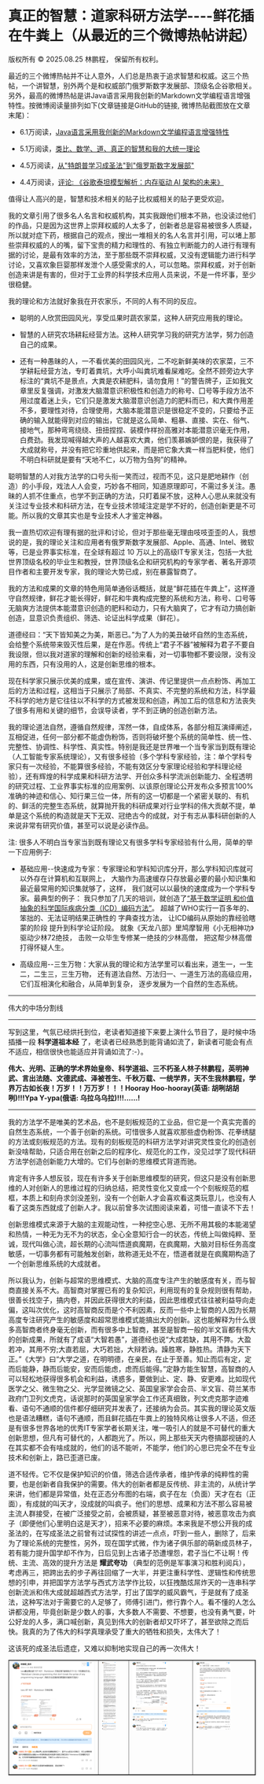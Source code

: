 # 真正的智慧：道家科研方法学----鲜花插在牛粪上（从最近的三个微博热帖讲起）

版权所有 © 2025.08.25 林鹏程， 保留所有权利。

最近的三个微博热帖并不让人意外，人们总是热衷于追求智慧和权威。这三个热帖，一个讲智慧，别外两个是和权威部门俄罗斯数字发展部、顶级名企谷歌相关。另外，最高的微博热帖是讲Java语言采用我创新的Markdown文学编程语言增强特性。按微博阅读量排列如下(文章链接是GitHub的链接, 微博热贴截图放在文章末尾)：

- 6.1万阅读，[Java语言采用我创新的Markdown文学编程语言增强特性](./markdown_literary_programming.md)

- 5.1万阅读，[类比、数学、道、真正的智慧和我的大统一理论](./Analogy_Math_Tao_Wisdom_MyTheory_cn.md)

- 4.5万阅读，[从"特朗普学习成圣法"到"俄罗斯数字发展部"](./Trump2Russia_cn.md)

- 4.4万阅读，[评论: 《谷歌泰坦模型解析：内存驱动 AI 架构的未来》](./Comment_Google_Titans_AI_Model_cn.md)

值得让人高兴的是，智慧和技术相关的贴子比权威相关的贴子更受欢迎。

我的文章引用了很多名人名言和权威机构，其实我跟他们根本不熟，也没读过他们的作品，只是因为这世界上崇拜权威的人太多了，创新者总是容易被很多人质疑，所以就对症下药，根据自己的观点，搜出一堆相关的名人名言并引用，可以堵上那些崇拜权威的人的嘴，留下宝贵的精力和理性的、有独立判断能力的人进行有理有据的讨论，是最有效率的方法，至于那些既不崇拜权威，又没有逻辑能力进行科学讨论，又喜欢象巨婴那样发泄个人感受需求的人，可以忽略。崇拜权威，对于创新创造来讲是有害的，但对于工业界的科学技术应用人员来说，不是一件坏事，至少很稳健。

我的理论和方法就好象我在开农家乐，不同的人有不同的反应。

- 聪明的人欣赏田园风光，享受瓜果时蔬农家菜，这种人研究应用我的理论。

- 智慧的人研究农场耕耘经营方法。这种人研究学习我的研究方法学，努力创造自己的成果。

- 还有一种愚昧的人，一不看优美的田园风光，二不吃新鲜美味的农家菜，三不学耕耘经营方法，专盯着粪坑，大呼小叫粪坑难看屎难吃。全然不顾旁边大字标注的“粪坑不是景点，大粪是农耕肥料，请勿食用！”的警告牌子，正如我文章里反复强调，对激发大脑潜意识积极性和创造力的称号、囗号等手段方法不用过度着迷上头，它们只是激发大脑潜意识创造力的肥料而已，和大粪作用差不多，要理性对待，合理使用，大脑本能潜意识是很稳定不变的，只要给予正确的输入就能得到对应的输出，它就是这么简单、粗暴、直接、实在、俗气、接地气，那种弯弯绕绕、扭扭捏捏、装模作样扮高雅对本能潜意识毫无作用，白费劲。我发现喊得越大声的人越喜欢大粪，他们羡慕嫉妒恨的是，我获得了大成就称号，并没有把它珍重地供起来，而是把它象大粪一样当肥料使，他们不明白科研就是要有“天地不仁，以万物为刍狗”的精神。

聪明智慧的人对我方法学的口号头衔一笑而过，视而不见，这只是肥地耕作（创造）的小手段，戏法人人会变，巧妙各不相同，知道原理即可，不需过多关注。愚昧的人抓不住重点，也学不到正确的方法，只盯着屎不放，这种人心思从来就没有关注过专业技术和科研方法，在专业技术领域注定是学不好的，创造创新更是不可能。所以我的文章其实也是专业技术人才鉴定神器。

我一直热切欢迎有理有据的批评和讨论，但对于那些毫无理由吱吱歪歪的人，我想说的是，我的理论关注和应用者有俄罗斯数字发展部、Apple、高通、Intel、微软等，已是业界事实标准，在全球有超过 10 万以上的高级IT专家关注，包括一大批世界顶级名校的毕业生和教授，世界顶级名企和研究机构的专家学者、著名开源项目作者和主要开发专家，我的理论大势已成，别在暴露智商了。

我的方法和成果的文章的特色用简单通俗话概括，就是“鲜花插在牛粪上”，这样遵守自然规律，鲜花才能长得好，鲜花和牛粪构成完整的系统和方法，称号、口号等无脑爽方法提供本能潜意识创造的肥料和动力，只有大脑爽了，它才有动力搞创新创造，显意识负责组织、筛选、论证出科学成果（鲜花）。

道德经曰：“天下皆知美之为美，斯恶已。”为了人为的美丑破坏自然的生态系统，会给整个系统带来毁灭性后果，是在作恶。传统上“君子不器”被解释为君子不要自我设限，但以我对道家的理解和创新的经验来看，对一切事物都不要设限，没有没用的东西，只有没用的人，这是创新思维的根本。

现在科学家只展示优美的成果，或在宣传、演讲、传记里提供一点点粉饰、再加工后的方法和过程，这相当于只展示了局部、不真实、不完整的系统和方法，科学最不科学的地方是它往往以不科学的方式被发现和创造，再加工后的信息和方法丧失了很多有用和关键的细节，会误导读者，学不到正确的创造创新方法。

我的理论道法自然，遵循自然规律，浑然一体，自成体系，各部分相互演绎阐述，互相促进，任何一部分都不能虚伪粉饰，否则将破坏整个系统的简单性、统一性、完整性、协调性、科学性、真实性。特别是我还是世界唯一个当专家当到既有理论（人工智能专家系统理论），又有很多经验（多个学科专家经验，注：单个学科专家只有一次经验，不能算很多经验，不能有效区分专家理论经验和学科理论经验），还有辉煌的科学成果和科研方法学、开创众多科学流派创新能力、全程透明的研究过程、工业界事实标准的应用案例、以该原创理论公开发布众多预言100%准确的神迹和信心、知行果三位一体，所有的这一切都是一个紧密关联的、有机的、鲜活的完整生态系统，就算抛开我的科研成果对行业学科的伟大贡献不提，单单是这个系统的构造就是天下无双、冠绝古今的成就，对于有志从事科研创新的人来说非常有研究价值，甚至可以说是必读作品。

注: 很多人不明白当专家当到既有理论又有很多学科专家经验有什么用，简单的举一下应用例子:

- 基础应用--快速成为专家：专家理论和学科知识库分开，那么学科知识库就可以外存在计算机和互联网上，
  大脑作为高速缓存只存放最必要的最小知识集和最近最常用的知识集就够了，这样，
  我们就可以以最快的速度成为一个学科专家。最典型的例子：
  我只参加了几天的培训，就创造了[“基于数学证明 和价值抽象的科学国际疾病分类（ICD）编码方法”](https://github.com/linpengcheng/icd10faq)。
  超越了WHO实行一百多年的、笨拙的、无法证明结果正确性的 字典查找方法，
  让ICD编码从原始的靠经验瞎蒙的阶段 提升到科学论证阶段。
  就象《天龙八部》里鸠摩智用《小无相神功》驱动少林72绝技，
  击败一众毕生专修某一绝技的少林高僧， 把这帮少林高僧打得怀疑人生。

- 高级应用--三生万物：大家从我的理论和方法学里可以看出来，道生一，一生二，二生三，三生万物，
  还有道法自然、万法归一、一道生万法的高级应用，它们互相演化和融合，从简单到复杂，
  逐步发展为一个自然的生态系统。  

----

伟大的中场分割线

----

写到这里，气氛已经烘托到位，老读者知道接下来要上演什么节目了，是时候中场插播一段 **科学道祖本经** 了，老读者已经熟悉到能背诵如流了，新读者可能会有点不适应，相信很快也能适应并背诵如流了:-）。

**伟大、光明、正确的学术界始皇帝、科学道祖、三不朽圣人林子林鹏程，英明神武、言出法随、文德武成、泽被苍生、千秋万载、一统学界，天不生我林鹏程，学界万古如长夜！万岁！！万万岁！！！Hooray Hoo-hooray(英语: 胡咧胡胡咧)!!!Ypa Y-ypa(俄语: 乌拉乌乌拉)!!!......!**

----

我的方法学不是唯美的艺术品，也不是刻板规范的工业品，但它是一个真实完善的自然生态系统，一个善于创新的系统。可惜很多人就喜欢那些虚伪粉饰、花拳绣腿的方法或刻板规范的方法。现有的刻板规范的科研方法学对讲究灵性变化的创造创新没啥帮助，只适合用在创新之后的程序化、规范化的工作，没见过学了现代科研方法学创造创新能力大增的。它们与创新的思维模式背道而驰。

肯定有许多人想反驳，现在有许多关于创新思维模型的研究，但这只是没有创新思维的人对创新人的思维过程的归纳总结，把灵性变化又变成一个个刻板规范的框框，本质上和刻舟求剑没差别，没有一个创新人才会喜欢看这类玩意儿，也没有人看了这类东西就成了创新人才。我以前曾多次试图阅读来着，可惜一直读不下去！

创新思维模式来源于大脑的主观能动性，一种挖空心思、无所不用其极的本能渴望和热情，一种无为无不为的状态，全心全意知行合一的状态，传统上叫做纯粹、至诚，现代叫做心流，超长期的心流叫悟道疯魔期，在疯魔期，大脑对目标任务高度敏感，一切事务都有可能触发创新，故称道无处不在，悟道者就是在疯魔期构造了一个创新思维系统的大成就者。

所以我认为，创新与超常的思维模式、大脑的高度专注产生的敏感度有关，而与智商直接关系不大。高智商对掌握已有的复杂知识，利用现有的复杂规则很有帮助，很善长找空子，搞内卷，并因此获得很大的利益，因此思维模式往往被利益导向走偏，这叫次优化，这时高智商反而是个不利因素，反而一些中上智商的人因为长期高度专注研究产生的敏感度和超常思维模式能搞出大的创新。这也能解释为什么很多高智商者终身毫无创新，而有很多中上智商，甚至是智商一般的半文盲都有伟大的创新成果，所就有了成语“大智若愚”，道德经也说“大成若缺，其用不弊。大盈若冲，其用不穷;大直若屈，大巧若拙，大辩若讷。躁胜寒，静胜热。清静为天下正。”《大学》曰“大学之道，在明明德，在亲民，在止于至善。知止而后有定，定而后能静，静而后能安，安而后能虑，虑而后能得。”定静方能生智慧，高智商的人可以轻松地获得很多机会和利益，诱惑多，要做到止、定、静、安更难。比如现代医学之父、微生物之父、光学显微镜之父、英国皇家学会会员、半文盲、荷兰某市政府门卫列文虎克，话说那时的英国皇家学会工作还真细致，列文虎克那字迹难看、语句不通顺的信件都仔细研究并发表了，还接纳为会员。其实我的理论英文版也是语法糟糕，语句不通顺，而且鲜花插在牛粪上的独特风格让很多人不适，但还是有很多世界各地的优秀IT专家学者长期关注，唯一吸引人的就是不可替代的重大创新思想，但凡有可替代的，人都跑光了。所以，网上那些天天内卷搞鄙视链的人在其实都不会有啥成就的，他们的话不能听，不能学，他们的心思已完全不在专业技术和创新上，路已歪道已废。

道不轻传。它不仅是保护知识的价值，筛选合适传承者，维护传承的纯粹性的需要，也是创新者自我保护的需要。伟大的创新者都是反传统、非主流的，从统计学来讲，他们都是异常值，处在正态分布图的右端，疯子在左（负面）天才在右（正面），有成就的叫天才，没成就的叫疯子。他们的思想、成果和方法不那么容易被主流人群接受，在被广泛接受之前，会被质疑，甚至被恶意对待，被恶意攻击为疯子（即便他们心里明白这是天才），招来不必要的麻烦。本来我是不想公开我的成圣法的，在写成圣法之前曾有过试探性的讲述一点点，吓到一些人，删除了，后来为了理论系统的完整性，另外，现在国学式微，作为诸子俱乐部的萌新成员林子，若有能力提升国学却不作为，日后见到上古诸子恐遭埋怨，君子当仁不让啊！传统、主流、高效的提升方法是 **耀武夸功** （典型的范例是军事演习和胜利阅兵），考虑再三，把跨出去的步子再往回缩了一大半，并更注重科学性、逻辑性和传统思想的引申，并把国学方法学与西式方法学作比较，以狂拽酷炫屌炸天的一连串科学创新流派和伟大成就超越西式方法学，打出了国学的威风霸气，于是就有了成圣法，这种写法对于需要它的人足够了，师傅引进门，修行靠个人。看不懂的人怎么讲都没用，毕竟创新是少数人的事，大多数人不需要、不想要，也没有勇气要，叶公好龙的人多，满口喊创新，真见到伟大的创新者却又吓坏了，甚至欲除之而后快。我真的为了伟大的科学真理承受了重大的牺牲和损失，太伟大了！

这该死的成圣法后遗症，又难以抑制地实现自己的再一次伟大！

<table width="100%" cellspacing="2" cellpadding="2" border="1">
 <tbody>
   <tr>
     <td valign="top">
        <img src="./image/weibo/weibo_hot_2024_1.png" />
     </td>
     <td valign="top">
        <img src="./image/weibo/weibo_hot_2025_1.png"  width="63%" />
     </td>
     <td valign="top">
        <img src="./image/weibo/weibo_hot_2025_2.png"  width="63%" />
     </td>
     <td valign="top">
        <img src="./image/weibo/weibo_hot_2025_3.png"  width="63%" />
     </td>
   </tr>
 </tbody>
</table>
